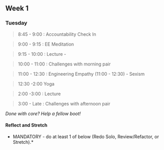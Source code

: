 ## Week 1

### Tuesday

> 8:45 - 9:00 : Accountability Check In
  
> 9:00 - 9:15 : EE Meditation

> 9:15 - 10:00 : Lecture - 

> 10:00 - 11:00 : Challenges with morning pair

> 11:00 - 12:30 : Engineering Empathy (11:00 - 12:30) - Sexism

> 12:30 -2:00 Yoga

> 2:00 -3:00 : Lecture 

> 3:00 - Late : Challenges with afternoon pair

*Done with core? Help a fellow boot!*

#### Reflect and Stretch

* MANDATORY - do at least 1 of below (Redo Solo, Review/Refactor, or Stretch).*
